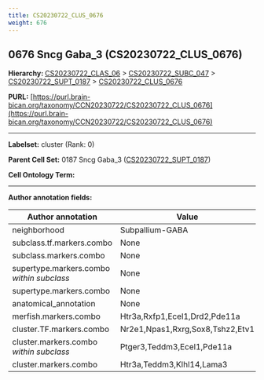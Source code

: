 ```yaml
---
title: CS20230722_CLUS_0676
weight: 676
---
```

## 0676 Sncg Gaba_3 (CS20230722_CLUS_0676)
<b>Hierarchy: </b>
[CS20230722_CLAS_06](../CS20230722_CLAS_06) >
[CS20230722_SUBC_047](../CS20230722_SUBC_047) >
[CS20230722_SUPT_0187](../CS20230722_SUPT_0187) >
[CS20230722_CLUS_0676](../CS20230722_CLUS_0676)

**PURL:** [https://purl.brain-bican.org/taxonomy/CCN20230722/CS20230722_CLUS_0676](https://purl.brain-bican.org/taxonomy/CCN20230722/CS20230722_CLUS_0676)

---


**Labelset:** cluster (Rank: 0)

**Parent Cell Set:** 0187 Sncg Gaba_3 ([CS20230722_SUPT_0187](../CS20230722_SUPT_0187))



**Cell Ontology Term:** 

[MARKER GENES.]: #


---

[TRANSFERRED ANNOTATIONS.]: #


[AUTHOR ANNOTATION FIELDS.]: #


**Author annotation fields:**

| Author annotation | Value |
|-------------------|-------|
|neighborhood|Subpallium-GABA|
|subclass.tf.markers.combo|None|
|subclass.markers.combo|None|
|supertype.markers.combo _within subclass_|None|
|supertype.markers.combo|None|
|anatomical_annotation|None|
|merfish.markers.combo|Htr3a,Rxfp1,Ecel1,Drd2,Pde11a|
|cluster.TF.markers.combo|Nr2e1,Npas1,Rxrg,Sox8,Tshz2,Etv1|
|cluster.markers.combo _within subclass_|Ptger3,Teddm3,Ecel1,Pde11a|
|cluster.markers.combo|Htr3a,Teddm3,Klhl14,Lama3|
